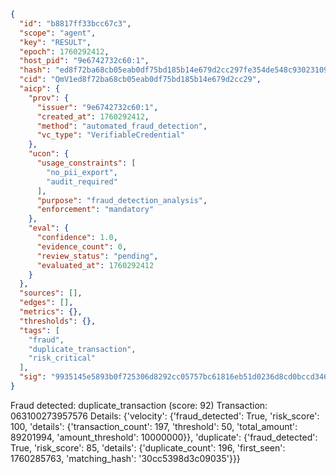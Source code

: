 ```json
{
  "id": "b8817ff33bcc67c3",
  "scope": "agent",
  "key": "RESULT",
  "epoch": 1760292412,
  "host_pid": "9e6742732c60:1",
  "hash": "ed8f72ba68cb05eab0df75bd185b14e679d2cc297fe354de548c930231090a30",
  "cid": "QmV1ed8f72ba68cb05eab0df75bd185b14e679d2cc29",
  "aicp": {
    "prov": {
      "issuer": "9e6742732c60:1",
      "created_at": 1760292412,
      "method": "automated_fraud_detection",
      "vc_type": "VerifiableCredential"
    },
    "ucon": {
      "usage_constraints": [
        "no_pii_export",
        "audit_required"
      ],
      "purpose": "fraud_detection_analysis",
      "enforcement": "mandatory"
    },
    "eval": {
      "confidence": 1.0,
      "evidence_count": 0,
      "review_status": "pending",
      "evaluated_at": 1760292412
    }
  },
  "sources": [],
  "edges": [],
  "metrics": {},
  "thresholds": {},
  "tags": [
    "fraud",
    "duplicate_transaction",
    "risk_critical"
  ],
  "sig": "9935145e5893b0f725306d8292cc05757bc61816eb51d0236d8cd0bccd34696d"
}
```

Fraud detected: duplicate_transaction (score: 92)
Transaction: 063100273957576
Details: {'velocity': {'fraud_detected': True, 'risk_score': 100, 'details': {'transaction_count': 197, 'threshold': 50, 'total_amount': 89201994, 'amount_threshold': 10000000}}, 'duplicate': {'fraud_detected': True, 'risk_score': 85, 'details': {'duplicate_count': 196, 'first_seen': 1760285763, 'matching_hash': '30cc5398d3c09035'}}}